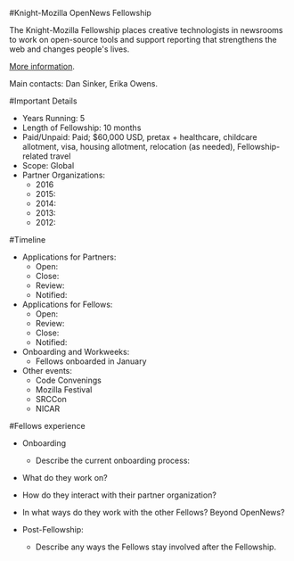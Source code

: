 #Knight-Mozilla OpenNews Fellowship

The Knight-Mozilla Fellowship places creative technologists in newsrooms to work on open-source tools and support reporting that strengthens the web and changes people's lives.

[More information](https://opennews.org/what/fellowships/).

Main contacts: Dan Sinker, Erika Owens.

#Important Details
- Years Running: 5
- Length of Fellowship: 10 months
- Paid/Unpaid: Paid; $60,000 USD, pretax + healthcare, childcare allotment, visa, housing allotment, relocation (as needed), Fellowship-related travel
- Scope: Global
- Partner Organizations:
  - 2016
  - 2015: 
  - 2014:
  - 2013:
  - 2012:

#Timeline
- Applications for Partners:
  - Open:
  - Close: 
  - Review:
  - Notified:
- Applications for Fellows:
  - Open:
  - Review:
  - Close:
  - Notified:
- Onboarding and Workweeks:
  - Fellows onboarded in January
- Other events:
  - Code Convenings
  - Mozilla Festival
  - SRCCon
  - NICAR
  
#Fellows experience
- Onboarding
  - Describe the current onboarding process:
  
- What do they work on?
- How do they interact with their partner organization? 
- In what ways do they work with the other Fellows? Beyond OpenNews?
- Post-Fellowship:
  - Describe any ways the Fellows stay involved after the Fellowship. 

